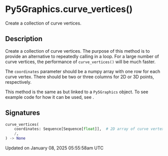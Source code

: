 # Py5Graphics.curve_vertices()

Create a collection of curve vertices.

## Description

Create a collection of curve vertices. The purpose of this method is to provide an alternative to repeatedly calling [](py5graphics_curve_vertex) in a loop. For a large number of curve vertices, the performance of `curve_vertices()` will be much faster.

The `coordinates` parameter should be a numpy array with one row for each curve vertex.  There should be two or three columns for 2D or 3D points, respectively.

This method is the same as [](sketch_curve_vertices) but linked to a `Py5Graphics` object. To see example code for how it can be used, see [](sketch_curve_vertices).

## Signatures

```python
curve_vertices(
    coordinates: Sequence[Sequence[float]],  # 2D array of curve vertex coordinates with 2 or 3 columns for 2D or 3D points, respectively
    /,
) -> None
```

Updated on January 08, 2025 05:55:58am UTC
